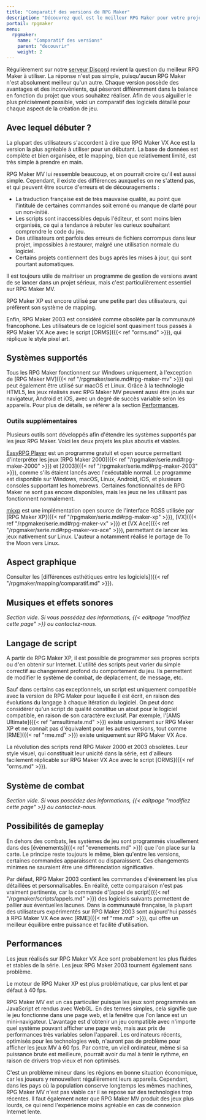 ```yaml
---
title: "Comparatif des versions de RPG Maker"
description: "Découvrez quel est le meilleur RPG Maker pour votre projet ! Comparez les différentes versions de RPG Maker à travers plusieurs catégories, et choisissez celui qui vous conviendra le mieux."
portail: rpgmaker
menu:
  rpgmaker:
    name: "Comparatif des versions"
    parent: "decouvrir"
    weight: 2
---
```


Régulièrement sur notre [serveur Discord](https://discord.gg/RrBppaj) revient la question du meilleur RPG Maker à utiliser. La réponse n'est pas simple, puisqu'aucun RPG Maker n'est absolument meilleur qu'un autre. Chaque version possède des avantages et des inconvénients, qui pèseront différemment dans la balance en fonction du projet que vous souhaitez réaliser. Afin de vous aiguiller le plus précisément possible, voici un comparatif des logiciels détaillé pour chaque aspect de la création de jeu.

## Avec lequel débuter ?

La plupart des utilisateurs s'accordent à dire que RPG Maker VX Ace est la version la plus agréable à utiliser pour un débutant. La base de données est complète et bien organisée, et le mapping, bien que relativement limité, est très simple à prendre en main.

RPG Maker MV lui ressemble beaucoup, et on pourrait croire qu'il est aussi simple. Cependant, il existe des différences auxquelles on ne s'attend pas, et qui peuvent être source d'erreurs et de découragements :

- La traduction française est de très mauvaise qualité, au point que l'intitulé de certaines commandes soit erroné ou manque de clarté pour un non-initié.
- Les scripts sont inaccessibles depuis l'éditeur, et sont moins bien organisés, ce qui a tendance à rebuter les curieux souhaitant comprendre le code du jeu.
- Des utilisateurs ont parfois des erreurs de fichiers corrompus dans leur projet, impossibles à restaurer, malgré une utilisation normale du logiciel.
- Certains projets contiennent des bugs après les mises à jour, qui sont pourtant automatiques.

Il est toujours utile de maitriser un programme de gestion de versions avant de se lancer dans un projet sérieux, mais c'est particulièrement essentiel sur RPG Maker MV.

RPG Maker XP est encore utilisé par une petite part des utilisateurs, qui préfèrent son système de mapping.

Enfin, RPG Maker 2003 est considéré comme obsolète par la communauté francophone. Les utilisateurs de ce logiciel sont quasiment tous passés à RPG Maker VX Ace avec le script [ORMS]({{< ref "orms.md" >}}), qui réplique le style pixel art.

## Systèmes supportés

Tous les RPG Maker fonctionnent sur Windows uniquement, à l'exception de [RPG Maker MV]({{< ref "/rpgmaker/serie.md#rpg-maker-mv" >}}) qui peut également être utilisé sur macOS et Linux. Grâce à la technologie HTML5, les jeux réalisés avec RPG Maker MV peuvent aussi être joués sur navigateur, Android et iOS, avec un degré de succès variable selon les appareils. Pour plus de détails, se référer à la section [Performances](#performances).

### Outils supplémentaires

Plusieurs outils sont développés afin d'étendre les systèmes supportés par les jeux RPG Maker. Voici les deux projets les plus aboutis et viables.

[EasyRPG Player](https://easyrpg.org/) est un programme gratuit et open source permettant d'interpréter les jeux [RPG Maker 2000]({{< ref "/rpgmaker/serie.md#rpg-maker-2000" >}}) et [2003]({{< ref "/rpgmaker/serie.md#rpg-maker-2003" >}}), comme s'ils étaient lancés avec l'exécutable normal. Le programme est disponible sur Windows, macOS, Linux, Android, iOS, et plusieurs consoles supportant les homebrews. Certaines fonctionnalités de RPG Maker ne sont pas encore disponibles, mais les jeux ne les utilisant pas fonctionnent normalement.

[mkxp](https://github.com/Ancurio/mkxp) est une implémentation open source de l'interface RGSS utilisée par [RPG Maker XP]({{< ref "/rpgmaker/serie.md#rpg-maker-xp" >}}), [VX]({{< ref "/rpgmaker/serie.md#rpg-maker-vx" >}}) et [VX Ace]({{< ref "/rpgmaker/serie.md#rpg-maker-vx-ace" >}}), permettant de lancer les jeux nativement sur Linux. L'auteur a notamment réalisé le portage de To the Moon vers Linux.

## Aspect graphique

Consulter les [différences esthétiques entre les logiciels]({{< ref "/rpgmaker/mapping/comparatif.md" >}}).

## Musiques et effets sonores

*Section vide. Si vous possédez des informations, {{< editpage "modifiez cette page" >}} ou contactez-nous.*

## Langage de script

A partir de RPG Maker XP, il est possible de programmer ses propres scripts ou d'en obtenir sur Internet. L'utilité des scripts peut varier du simple correctif au changement profond du comportement du jeu. Ils permettent de modifier le système de combat, de déplacement, de message, etc.

Sauf dans certains cas exceptionnels, un script est uniquement compatible avec la version de RPG Maker pour laquelle il est écrit, en raison des évolutions du langage à chaque itération du logiciel. On peut donc considérer qu'un script de qualité constitue un atout pour le logiciel compatible, en raison de son caractère exclusif. Par exemple, l'[AMS Ultimate]({{< ref "amsultimate.md" >}}) existe uniquement sur RPG Maker XP et ne connait pas d'équivalent pour les autres versions, tout comme [RME]({{< ref "rme.md" >}}) existe uniquement sur RPG Maker VX Ace.

La révolution des scripts rend RPG Maker 2000 et 2003 obsolètes. Leur style visuel, qui constituait leur unicité dans la série, est d'ailleurs facilement réplicable sur RPG Maker VX Ace avec le script [ORMS]({{< ref "orms.md" >}}).

## Système de combat

*Section vide. Si vous possédez des informations, {{< editpage "modifiez cette page" >}} ou contactez-nous.*

## Possibilités de gameplay

En dehors des combats, les systèmes de jeu sont programmés visuellement dans des [évènements]({{< ref "evenements.md" >}}) que l'on place sur la carte. Le principe reste toujours le même, bien qu'entre les versions, certaines commandes apparaissent ou disparaissent. Ces changements minimes ne sauraient être une différenciation significative.

Par défaut, RPG Maker 2003 contient les commandes d'évènement les plus détaillées et personnalisables. En réalité, cette comparaison n'est pas vraiment pertinente, car la commande d'[appel de script]({{< ref "/rpgmaker/scripts/appels.md" >}}) des logiciels suivants permettent de pallier aux éventuelles lacunes. Dans la communauté française, la plupart des utilisateurs expérimentés sur RPG Maker 2003 sont aujourd'hui passés à RPG Maker VX Ace avec [RME]({{< ref "rme.md" >}}), qui offre un meilleur équilibre entre puissance et facilité d'utilisation.

## Performances

Les jeux réalisés sur RPG Maker VX Ace sont probablement les plus fluides et stables de la série. Les jeux RPG Maker 2003 tournent également sans problème.

Le moteur de RPG Maker XP est plus problématique, car plus lent et par défaut à 40 fps.

RPG Maker MV est un cas particulier puisque les jeux sont programmés en JavaScript et rendus avec WebGL. En des termes simples, cela signifie que le jeu fonctionne dans une page web, et la fenêtre que l'on lance est un mini-navigateur. L'avantage est d'obtenir un jeu compatible avec n'importe quel système pouvant afficher une page web, mais aux prix de performances très variables selon l'appareil. Les ordinateurs récents, optimisés pour les technologies web, n'auront pas de problème pour afficher les jeux MV à 60 fps. Par contre, un vieil ordinateur, même si sa puissance brute est meilleure, pourrait avoir du mal à tenir le rythme, en raison de drivers trop vieux et non optimisés.

C'est un problème mineur dans les régions en bonne situation économique, car les joueurs y renouvellent régulièrement leurs appareils. Cependant, dans les pays où la population conserve longtemps les mêmes machines, RPG Maker MV n'est pas viable car il se repose sur des technologies trop récentes. Il faut également noter que RPG Maker MV produit des jeux plus lourds, ce qui rend l'expérience moins agréable en cas de connexion Internet lente.
